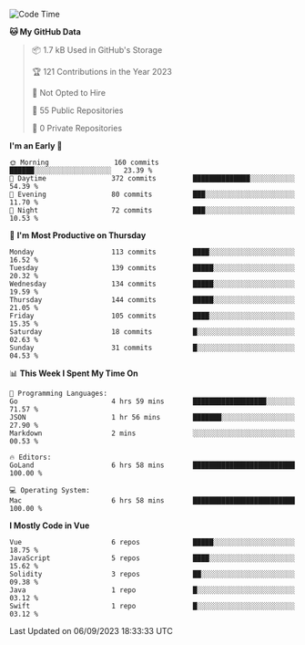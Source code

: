 <!--START_SECTION:waka-->
![Code Time](http://img.shields.io/badge/Code%20Time-869%20hrs%207%20mins-blue)

**🐱 My GitHub Data** 

> 📦 1.7 kB Used in GitHub's Storage 
 > 
> 🏆 121 Contributions in the Year 2023
 > 
> 🚫 Not Opted to Hire
 > 
> 📜 55 Public Repositories 
 > 
> 🔑 0 Private Repositories 
 > 
**I'm an Early 🐤** 

```text
🌞 Morning                160 commits         ██████░░░░░░░░░░░░░░░░░░░   23.39 % 
🌆 Daytime                372 commits         ██████████████░░░░░░░░░░░   54.39 % 
🌃 Evening                80 commits          ███░░░░░░░░░░░░░░░░░░░░░░   11.70 % 
🌙 Night                  72 commits          ███░░░░░░░░░░░░░░░░░░░░░░   10.53 % 
```
📅 **I'm Most Productive on Thursday** 

```text
Monday                   113 commits         ████░░░░░░░░░░░░░░░░░░░░░   16.52 % 
Tuesday                  139 commits         █████░░░░░░░░░░░░░░░░░░░░   20.32 % 
Wednesday                134 commits         █████░░░░░░░░░░░░░░░░░░░░   19.59 % 
Thursday                 144 commits         █████░░░░░░░░░░░░░░░░░░░░   21.05 % 
Friday                   105 commits         ████░░░░░░░░░░░░░░░░░░░░░   15.35 % 
Saturday                 18 commits          █░░░░░░░░░░░░░░░░░░░░░░░░   02.63 % 
Sunday                   31 commits          █░░░░░░░░░░░░░░░░░░░░░░░░   04.53 % 
```


📊 **This Week I Spent My Time On** 

```text
💬 Programming Languages: 
Go                       4 hrs 59 mins       ██████████████████░░░░░░░   71.57 % 
JSON                     1 hr 56 mins        ███████░░░░░░░░░░░░░░░░░░   27.90 % 
Markdown                 2 mins              ░░░░░░░░░░░░░░░░░░░░░░░░░   00.53 % 

🔥 Editors: 
GoLand                   6 hrs 58 mins       █████████████████████████   100.00 % 

💻 Operating System: 
Mac                      6 hrs 58 mins       █████████████████████████   100.00 % 
```

**I Mostly Code in Vue** 

```text
Vue                      6 repos             █████░░░░░░░░░░░░░░░░░░░░   18.75 % 
JavaScript               5 repos             ████░░░░░░░░░░░░░░░░░░░░░   15.62 % 
Solidity                 3 repos             ██░░░░░░░░░░░░░░░░░░░░░░░   09.38 % 
Java                     1 repo              █░░░░░░░░░░░░░░░░░░░░░░░░   03.12 % 
Swift                    1 repo              █░░░░░░░░░░░░░░░░░░░░░░░░   03.12 % 
```




 Last Updated on 06/09/2023 18:33:33 UTC
<!--END_SECTION:waka-->
